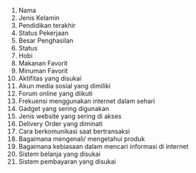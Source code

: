 1. Nama
2. Jenis Kelamin
3. Pendidikan terakhir
4. Status Pekerjaan
5. Besar Penghasilan
6. Status
7. Hobi
8. Makanan Favorit
9. Minuman Favorit
10. Aktifitas yang disukai
11. Akun media sosial yang dimiliki
12. Forum online yang diikuti
13. Frekuensi menggunakan internet dalam sehari
14. Gadget yang sering digunakan
15. Jenis website yang sering di akses
16. Delivery Order yang diminati
17. Cara berkomunikasi saat bertransaksi
18. Bagaimana mengenali/ mengetahui produk
19. Bagaimana kebiasaan dalam mencari informasi di internet
20. Sistem belanja yang disukai
21. Sistem pembayaran yang disukai

